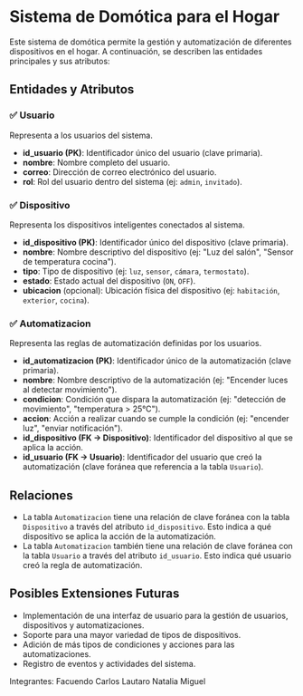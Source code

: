# Sistema de Domótica para el Hogar

Este sistema de domótica permite la gestión y automatización de diferentes dispositivos en el hogar. A continuación, se describen las entidades principales y sus atributos:

## Entidades y Atributos

### ✅ Usuario

Representa a los usuarios del sistema.

* **id\_usuario (PK)**: Identificador único del usuario (clave primaria).
* **nombre**: Nombre completo del usuario.
* **correo**: Dirección de correo electrónico del usuario.
* **rol**: Rol del usuario dentro del sistema (ej: `admin`, `invitado`).

### ✅ Dispositivo

Representa los dispositivos inteligentes conectados al sistema.

* **id\_dispositivo (PK)**: Identificador único del dispositivo (clave primaria).
* **nombre**: Nombre descriptivo del dispositivo (ej: "Luz del salón", "Sensor de temperatura cocina").
* **tipo**: Tipo de dispositivo (ej: `luz`, `sensor`, `cámara`, `termostato`).
* **estado**: Estado actual del dispositivo (`ON`, `OFF`).
* **ubicacion** (opcional): Ubicación física del dispositivo (ej: `habitación`, `exterior`, `cocina`).

### ✅ Automatizacion

Representa las reglas de automatización definidas por los usuarios.

* **id\_automatizacion (PK)**: Identificador único de la automatización (clave primaria).
* **nombre**: Nombre descriptivo de la automatización (ej: "Encender luces al detectar movimiento").
* **condicion**: Condición que dispara la automatización (ej: "detección de movimiento", "temperatura > 25°C").
* **accion**: Acción a realizar cuando se cumple la condición (ej: "encender luz", "enviar notificación").
* **id\_dispositivo (FK → Dispositivo)**: Identificador del dispositivo al que se aplica la acción.
* **id\_usuario (FK → Usuario)**: Identificador del usuario que creó la automatización (clave foránea que referencia a la tabla `Usuario`).

## Relaciones

* La tabla `Automatizacion` tiene una relación de clave foránea con la tabla `Dispositivo` a través del atributo `id_dispositivo`. Esto indica a qué dispositivo se aplica la acción de la automatización.
* La tabla `Automatizacion` también tiene una relación de clave foránea con la tabla `Usuario` a través del atributo `id_usuario`. Esto indica qué usuario creó la regla de automatización.

## Posibles Extensiones Futuras

* Implementación de una interfaz de usuario para la gestión de usuarios, dispositivos y automatizaciones.
* Soporte para una mayor variedad de tipos de dispositivos.
* Adición de más tipos de condiciones y acciones para las automatizaciones.
* Registro de eventos y actividades del sistema.

Integrantes:
Facuendo
Carlos
Lautaro
Natalia
Miguel
